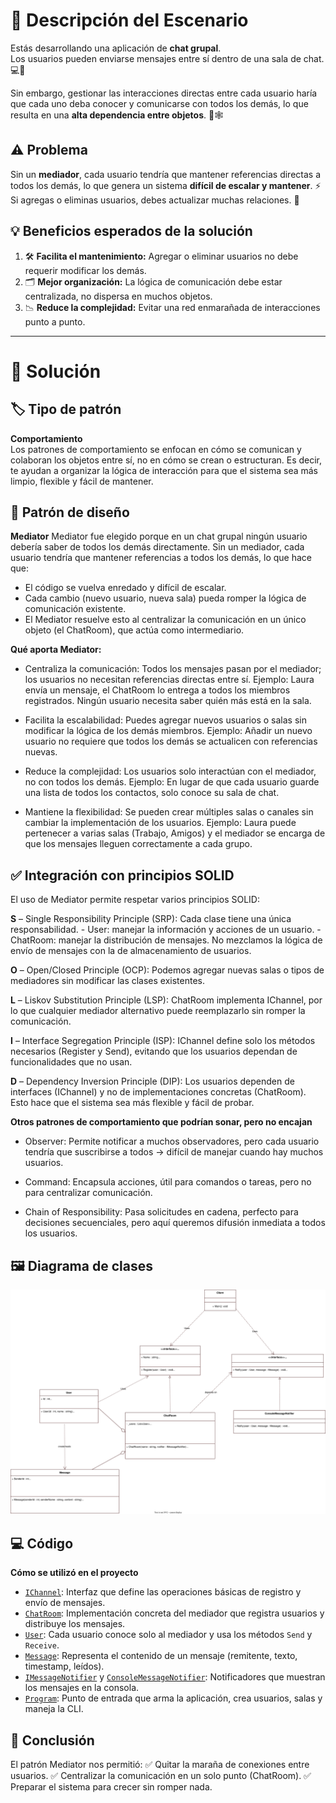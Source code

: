 # 💬 Descripción del Escenario

Estás desarrollando una aplicación de **chat grupal**.  
Los usuarios pueden enviarse mensajes entre sí dentro de una sala de chat. 💻📱

Sin embargo, gestionar las interacciones directas entre cada usuario haría que cada uno deba conocer y comunicarse con todos los demás, lo que resulta en una **alta dependencia entre objetos**. 🧩🕸️

## ⚠️ Problema

Sin un **mediador**, cada usuario tendría que mantener referencias directas a todos los demás, lo que genera un sistema **difícil de escalar y mantener**. ⚡  
Si agregas o eliminas usuarios, debes actualizar muchas relaciones. 🔁

## 💡 Beneficios esperados de la solución

1. 🛠️ **Facilita el mantenimiento:** Agregar o eliminar usuarios no debe requerir modificar los demás.
2. 🗂️ **Mejor organización:** La lógica de comunicación debe estar centralizada, no dispersa en muchos objetos.
3. 📉 **Reduce la complejidad:** Evitar una red enmarañada de interacciones punto a punto.

---

# 🧩 Solución

## 🏷️ Tipo de patrón

**Comportamiento**  
Los patrones de comportamiento se enfocan en cómo se comunican y colaboran los objetos entre sí, no en cómo se crean o estructuran.
Es decir, te ayudan a organizar la lógica de interacción para que el sistema sea más limpio, flexible y fácil de mantener.

## 🧠 Patrón de diseño

**Mediator**
Mediator fue elegido porque en un chat grupal ningún usuario debería saber de todos los demás directamente.
Sin un mediador, cada usuario tendría que mantener referencias a todos los demás, lo que hace que:

- El código se vuelva enredado y difícil de escalar.
- Cada cambio (nuevo usuario, nueva sala) pueda romper la lógica de comunicación existente.
- El Mediator resuelve esto al centralizar la comunicación en un único objeto (el ChatRoom), que actúa como intermediario.

**Qué aporta Mediator:**

- Centraliza la comunicación: Todos los mensajes pasan por el mediador; los usuarios no necesitan referencias directas entre sí.
  Ejemplo: Laura envía un mensaje, el ChatRoom lo entrega a todos los miembros registrados. Ningún usuario necesita saber quién más está en la sala.

- Facilita la escalabilidad: Puedes agregar nuevos usuarios o salas sin modificar la lógica de los demás miembros.
  Ejemplo: Añadir un nuevo usuario no requiere que todos los demás se actualicen con referencias nuevas.

- Reduce la complejidad: Los usuarios solo interactúan con el mediador, no con todos los demás.
  Ejemplo: En lugar de que cada usuario guarde una lista de todos los contactos, solo conoce su sala de chat.

- Mantiene la flexibilidad: Se pueden crear múltiples salas o canales sin cambiar la implementación de los usuarios.
  Ejemplo: Laura puede pertenecer a varias salas (Trabajo, Amigos) y el mediador se encarga de que los mensajes lleguen correctamente a cada grupo.

## ✅ Integración con principios SOLID

El uso de Mediator permite respetar varios principios SOLID:

**S** – Single Responsibility Principle (SRP):
Cada clase tiene una única responsabilidad. - User: manejar la información y acciones de un usuario. - ChatRoom: manejar la distribución de mensajes.
No mezclamos la lógica de envío de mensajes con la de almacenamiento de usuarios.

**O** – Open/Closed Principle (OCP):
Podemos agregar nuevas salas o tipos de mediadores sin modificar las clases existentes.

**L** – Liskov Substitution Principle (LSP):
ChatRoom implementa IChannel, por lo que cualquier mediador alternativo puede reemplazarlo sin romper la comunicación.

**I** – Interface Segregation Principle (ISP):
IChannel define solo los métodos necesarios (Register y Send), evitando que los usuarios dependan de funcionalidades que no usan.

**D** – Dependency Inversion Principle (DIP):
Los usuarios dependen de interfaces (IChannel) y no de implementaciones concretas (ChatRoom). Esto hace que el sistema sea más flexible y fácil de probar.

**Otros patrones de comportamiento que podrían sonar, pero no encajan**

- Observer: Permite notificar a muchos observadores, pero cada usuario tendría que suscribirse a todos → difícil de manejar cuando hay muchos usuarios.

- Command: Encapsula acciones, útil para comandos o tareas, pero no para centralizar comunicación.

- Chain of Responsibility: Pasa solicitudes en cadena, perfecto para decisiones secuenciales, pero aquí queremos difusión inmediata a todos los usuarios.

## 🖼️ Diagrama de clases

![Diagrama de clases](../Diagramas/Clases__Ejercicio_3.drawio.svg)

## 💻 Código

**Cómo se utilizó en el proyecto**

- [`IChannel`](./../Source/Ejercicio_3/Mediator/IChannel.cs): Interfaz que define las operaciones básicas de registro y envío de mensajes.
- [`ChatRoom`](./../Source/Ejercicio_3/Mediator/ChatRoom.cs): Implementación concreta del mediador que registra usuarios y distribuye los mensajes.
- [`User`](./../Source/Ejercicio_3/Entities/User.cs): Cada usuario conoce solo al mediador y usa los métodos `Send` y `Receive`.
- [`Message`](./../Source/Ejercicio_3/Entities/Message.cs): Representa el contenido de un mensaje (remitente, texto, timestamp, leídos).
- [`IMessageNotifier`](./../Source/Ejercicio_3/Services/IMessageNotifier.cs) y [`ConsoleMessageNotifier`](./Services/ConsoleMessageNotifier.cs): Notificadores que muestran los mensajes en la consola.
- [`Program`](./../Source/Ejercicio_3/Program.cs): Punto de entrada que arma la aplicación, crea usuarios, salas y maneja la CLI.

## 📌 Conclusión

El patrón Mediator nos permitió:
✅ Quitar la maraña de conexiones entre usuarios.
✅ Centralizar la comunicación en un solo punto (ChatRoom).
✅ Preparar el sistema para crecer sin romper nada.

